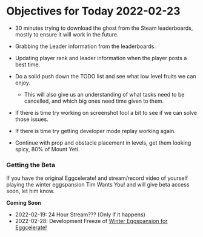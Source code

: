 # Objectives for Today 2022-02-23

- 30 minutes trying to download the ghost from the Steam leaderboards, mostly to ensure it will work in the future.
- Grabbing the Leader information from the leaderboards.
- Updating player rank and leader information when the player posts a best time.
- Do a solid push down the TODO list and see what low level fruits we can enjoy.
  - This will also give us an understanding of what tasks need to be cancelled, and which big ones need time given to them.
- If there is time try working on screenshot tool a bit to see if we can solve those issues.
- If there is time try getting developer mode replay working again.

- Continue with prop and obstacle placement in levels, get them looking spicy, 80% of Mount Yeti.

### Getting the Beta

If you have the original Eggcelerate! and  stream/record video of yourself playing the winter eggspansion Tim Wants You! and will give beta access soon, let him know.

**Coming Soon**

- 2022-02-19: 24 Hour Stream??? (Only if it happens)
- 2022-02-28: Development Freeze of [Winter Eggspansion for Eggcelerate!](https://store.steampowered.com/app/1902100/Winter_Eggspansion_for_Eggcelerate/)
